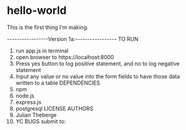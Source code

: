# hello-world
This is the first thing I'm making. 

-----------------Version 1a:-----------------
TO RUN 
 1. run app.js in terminal
 2. open browser to https://localhost:8000
 3. Press yes button to log positive statement, and no to log negative statement
 4. Input any value or no value into the form fields to have those data written to a table
DEPENDENCIES
  1. npm
  2. node.js
  3. express.js 
  4. postgresql
LICENSE
AUTHORS
  1. Julian Theberge
  2. YC
BUGS
submit to:
